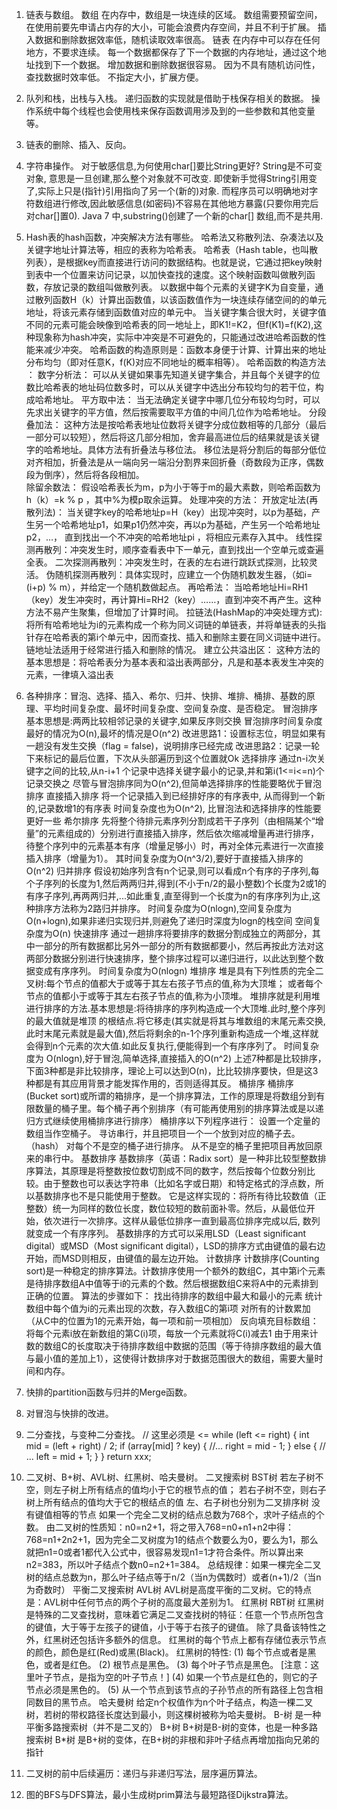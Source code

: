 ﻿1. 链表与数组。
数组
在内存中，数组是一块连续的区域。
数组需要预留空间，在使用前要先申请占内存的大小，可能会浪费内存空间，并且不利于扩展。 
插入数据和删除数据效率低，随机读取效率很高。
链表
在内存中可以存在任何地方，不要求连续。
每一个数据都保存了下一个数据的内存地址，通过这个地址找到下一个数据。
增加数据和删除数据很容易。 
因为不具有随机访问性，查找数据时效率低。
不指定大小，扩展方便。

2. 队列和栈，出栈与入栈。
递归函数的实现就是借助于栈保存相关的数据。
操作系统中每个线程也会使用栈来保存函数调用涉及到的一些参数和其他变量等。

3. 链表的删除、插入、反向。

4. 字符串操作。
对于敏感信息,为何使用char[]要比String更好?
    String是不可变对象, 意思是一旦创建,那么整个对象就不可改变. 即使新手觉得String引用变了,实际上只是(指针)引用指向了另一个(新的)对象.
    而程序员可以明确地对字符数组进行修改,因此敏感信息(如密码)不容易在其他地方暴露(只要你用完后对char[]置0).
Java 7 中,substring()创建了一个新的char[] 数组,而不是共用.

5. Hash表的hash函数，冲突解决方法有哪些。
哈希法又称散列法、杂凑法以及关键字地址计算法等，相应的表称为哈希表。
哈希表（Hash table，也叫散列表），是根据key而直接进行访问的数据结构。也就是说，它通过把key映射到表中一个位置来访问记录，以加快查找的速度。这个映射函数叫做散列函数，存放记录的数组叫做散列表。
以数据中每个元素的关键字K为自变量，通过散列函数H（k）计算出函数值，以该函数值作为一块连续存储空间的的单元地址，将该元素存储到函数值对应的单元中。
当关键字集合很大时，关键字值不同的元素可能会映像到哈希表的同一地址上，即K1!=K2，但f(K1)=f(K2),这种现象称为hash冲突，实际中冲突是不可避免的，只能通过改进哈希函数的性能来减少冲突。
哈希函数的构造原则是：函数本身便于计算、计算出来的地址分布均匀（即对任意K，f(K)对应不同地址的概率相等）。
哈希函数的构造方法 ：
数字分析法：
可以从关键如果事先知道关键字集合，并且每个关键字的位数比哈希表的地址码位数多时，可以从关键字中选出分布较均匀的若干位，构成哈希地址。
平方取中法：
当无法确定关键字中哪几位分布较均匀时，可以先求出关键字的平方值，然后按需要取平方值的中间几位作为哈希地址。
分段叠加法：
这种方法是按哈希表地址位数将关键字分成位数相等的几部分（最后一部分可以较短），然后将这几部分相加，舍弃最高进位后的结果就是该关键字的哈希地址。具体方法有折叠法与移位法。
移位法是将分割后的每部分低位对齐相加，折叠法是从一端向另一端沿分割界来回折叠（奇数段为正序，偶数段为倒序），然后将各段相加。  
除留余数法：
假设哈希表长为m，p为小于等于m的最大素数，则哈希函数为 h（k）=k  %  p ，其中%为模p取余运算。
处理冲突的方法：
开放定址法(再散列法)：
当关键字key的哈希地址p=H（key）出现冲突时，以p为基础，产生另一个哈希地址p1，如果p1仍然冲突，再以p为基础，产生另一个哈希地址p2，…，                            直到找出一个不冲突的哈希地址pi ，将相应元素存入其中。
	线性探测再散列：冲突发生时，顺序查看表中下一单元，直到找出一个空单元或查遍全表。
	二次探测再散列：冲突发生时，在表的左右进行跳跃式探测，比较灵活。
	伪随机探测再散列：具体实现时，应建立一个伪随机数发生器，（如i=(i+p) % m），并给定一个随机数做起点。
再哈希法：
当哈希地址Hi=RH1（key）发生冲突时，再计算Hi=RH2（key）……，直到冲突不再产生。这种方法不易产生聚集，但增加了计算时间。
拉链法(HashMap的冲突处理方式):
将所有哈希地址为i的元素构成一个称为同义词链的单链表，并将单链表的头指针存在哈希表的第i个单元中，因而查找、插入和删除主要在同义词链中进行。链地址法适用于经常进行插入和删除的情况。
建立公共溢出区：
这种方法的基本思想是：将哈希表分为基本表和溢出表两部分，凡是和基本表发生冲突的元素，一律填入溢出表

6. 各种排序：冒泡、选择、插入、希尔、归并、快排、堆排、桶排、基数的原理、平均时间复杂度、最坏时间复杂度、空间复杂度、是否稳定。
冒泡排序
基本思想是:两两比较相邻记录的关键字,如果反序则交换
冒泡排序时间复杂度最好的情况为O(n),最坏的情况是O(n^2) 
改进思路1：设置标志位，明显如果有一趟没有发生交换（flag = false)，说明排序已经完成
改进思路2：记录一轮下来标记的最后位置，下次从头部遍历到这个位置就Ok
选择排序
通过n-i次关键字之间的比较,从n-i+1 个记录中选择关键字最小的记录,并和第i(1<=i<=n)个记录交换之
尽管与冒泡排序同为O(n^2),但简单选择排序的性能要略优于冒泡排序
直接插入排序
将一个记录插入到已经排好序的有序表中, 从而得到一个新的,记录数增1的有序表 
时间复杂度也为O(n^2), 比冒泡法和选择排序的性能要更好一些
希尔排序
先将整个待排元素序列分割成若干子序列（由相隔某个“增量”的元素组成的）分别进行直接插入排序，然后依次缩减增量再进行排序，待整个序列中的元素基本有序（增量足够小）时，再对全体元素进行一次直接插入排序（增量为1）。
其时间复杂度为O(n^3/2),要好于直接插入排序的O(n^2)
归并排序
假设初始序列含有n个记录,则可以看成n个有序的子序列,每个子序列的长度为1,然后两两归并,得到(不小于n/2的最小整数)个长度为2或1的有序子序列,再两两归并,...如此重复,直至得到一个长度为n的有序序列为止,这种排序方法称为2路归并排序。
 时间复杂度为O(nlogn),空间复杂度为O(n+logn),如果非递归实现归并,则避免了递归时深度为logn的栈空间 空间复杂度为O(n)
快速排序
通过一趟排序将要排序的数据分割成独立的两部分，其中一部分的所有数据都比另外一部分的所有数据都要小，然后再按此方法对这两部分数据分别进行快速排序，整个排序过程可以递归进行，以此达到整个数据变成有序序列。
时间复杂度为O(nlogn)
堆排序
堆是具有下列性质的完全二叉树:每个节点的值都大于或等于其左右孩子节点的值,称为大顶堆；
或者每个节点的值都小于或等于其左右孩子节点的值,称为小顶堆。
堆排序就是利用堆进行排序的方法.基本思想是:将待排序的序列构造成一个大顶堆.此时,整个序列的最大值就是堆顶 的根结点.将它移走(其实就是将其与堆数组的末尾元素交换, 此时末尾元素就是最大值),然后将剩余的n-1个序列重新构造成一个堆,这样就会得到n个元素的次大值.如此反复执行,便能得到一个有序序列了。 
时间复杂度为 O(nlogn),好于冒泡,简单选择,直接插入的O(n^2)
上述7种都是比较排序，下面3种都是非比较排序，理论上可以达到O(n)，比比较排序要快，但是这3种都是有其应用背景才能发挥作用的，否则适得其反。
桶排序
桶排序 (Bucket sort)或所谓的箱排序，是一个排序算法，工作的原理是将数组分到有限数量的桶子里。每个桶子再个别排序（有可能再使用别的排序算法或是以递归方式继续使用桶排序进行排序）
桶排序以下列程序进行：
    设置一个定量的数组当作空桶子。
    寻访串行，并且把项目一个一个放到对应的桶子去。（hash）
    对每个不是空的桶子进行排序。
    从不是空的桶子里把项目再放回原来的串行中。
基数排序
基数排序（英语：Radix sort）是一种非比较型整数排序算法，其原理是将整数按位数切割成不同的数字，然后按每个位数分别比较。由于整数也可以表达字符串（比如名字或日期）和特定格式的浮点数，所以基数排序也不是只能使用于整数。
它是这样实现的：将所有待比较数值（正整数）统一为同样的数位长度，数位较短的数前面补零。然后，从最低位开始，依次进行一次排序。这样从最低位排序一直到最高位排序完成以后, 数列就变成一个有序序列。
基数排序的方式可以采用LSD（Least significant digital）或MSD（Most significant digital），LSD的排序方式由键值的最右边开始，而MSD则相反，由键值的最左边开始。
计数排序
计数排序(Counting sort)是一种稳定的排序算法。计数排序使用一个额外的数组C，其中第i个元素是待排序数组A中值等于i的元素的个数。然后根据数组C来将A中的元素排到正确的位置。
算法的步骤如下：
    找出待排序的数组中最大和最小的元素
    统计数组中每个值为i的元素出现的次数，存入数组C的第i项
    对所有的计数累加（从C中的位置为1的元素开始，每一项和前一项相加）
    反向填充目标数组：将每个元素i放在新数组的第C(i)项，每放一个元素就将C(i)减去1
由于用来计数的数组C的长度取决于待排序数组中数据的范围（等于待排序数组的最大值与最小值的差加上1），这使得计数排序对于数据范围很大的数组，需要大量时间和内存。

7. 快排的partition函数与归并的Merge函数。

8. 对冒泡与快排的改进。

9. 二分查找，与变种二分查找。
// 这里必须是 <=
while (left <= right) {
    int mid = (left + right) / 2;
    if (array[mid] ? key) {
        //... right = mid - 1;
    }
    else {
        // ... left = mid + 1;
    }
}
return xxx;

10. 二叉树、B+树、AVL树、红黑树、哈夫曼树。
二叉搜索树           BST树
    若左子树不空，则左子树上所有结点的值均小于它的根节点的值；
    若右子树不空，则右子树上所有结点的值均大于它的根结点的值
    左、右子树也分别为二叉排序树
    没有键值相等的节点
如果一个完全二叉树的结点总数为768个，求叶子结点的个数。
由二叉树的性质知：n0=n2+1，将之带入768=n0+n1+n2中得：768=n1+2n2+1，因为完全二叉树度为1的结点个数要么为0，要么为1，那么就把n1=0或者1都代入公式中，很容易发现n1=1才符合条件。所以算出来n2=383，所以叶子结点个数n0=n2+1=384。
总结规律：如果一棵完全二叉树的结点总数为n，那么叶子结点等于n/2（当n为偶数时）或者(n+1)/2（当n为奇数时）
平衡二叉搜索树     AVL树
    AVL树是高度平衡的二叉树。它的特点是：AVL树中任何节点的两个子树的高度最大差别为1。 
红黑树                 RBT树
    红黑树是特殊的二叉查找树，意味着它满足二叉查找树的特征：任意一个节点所包含的键值，大于等于左孩子的键值，小于等于右孩子的键值。
    除了具备该特性之外，红黑树还包括许多额外的信息。
    红黑树的每个节点上都有存储位表示节点的颜色，颜色是红(Red)或黑(Black)。
    红黑树的特性:
    (1) 每个节点或者是黑色，或者是红色。
    (2) 根节点是黑色。
    (3) 每个叶子节点是黑色。 [注意：这里叶子节点，是指为空的叶子节点！]
    (4) 如果一个节点是红色的，则它的子节点必须是黑色的。
    (5) 从一个节点到该节点的子孙节点的所有路径上包含相同数目的黑节点。
哈夫曼树
    给定n个权值作为n个叶子结点，构造一棵二叉树，若树的带权路径长度达到最小，则这棵树被称为哈夫曼树。
B-树                    是一种平衡多路搜索树（并不是二叉的）
B+树                     B+树是B-树的变体，也是一种多路搜索树
B*树                     是B+树的变体，在B+树的非根和非叶子结点再增加指向兄弟的指针

11. 二叉树的前中后续遍历：递归与非递归写法，层序遍历算法。

12. 图的BFS与DFS算法，最小生成树prim算法与最短路径Dijkstra算法。









